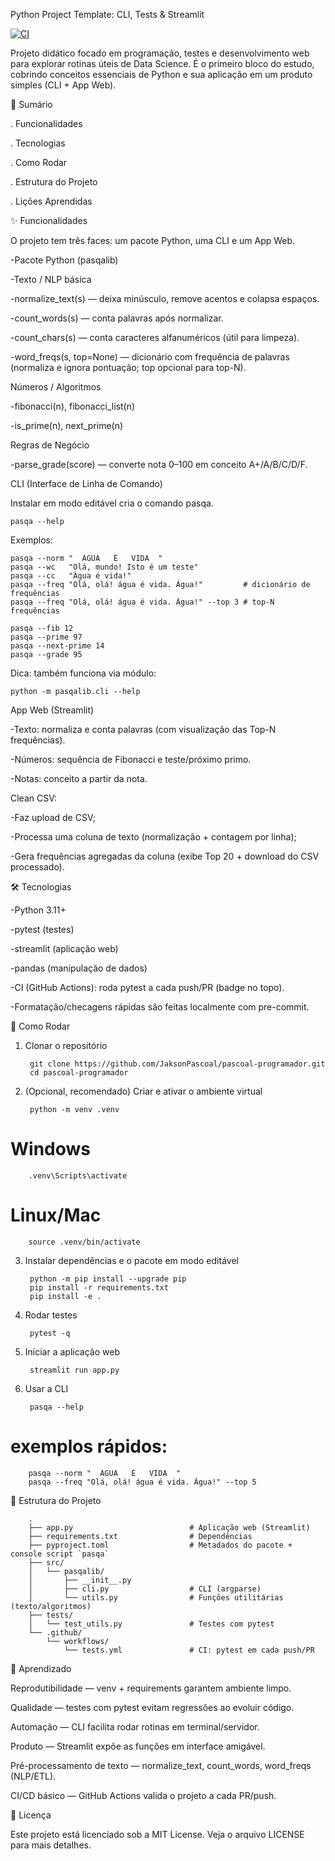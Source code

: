 Python Project Template: CLI, Tests & Streamlit

[![CI](https://github.com/JaksonPascoal/pascoal-programador/actions/workflows/tests.yml/badge.svg?branch=main)](https://github.com/JaksonPascoal/pascoal-programador/actions/workflows/tests.yml)

Projeto didático focado em programação, testes e desenvolvimento web para explorar rotinas úteis de Data Science.
É o primeiro bloco do estudo, cobrindo conceitos essenciais de Python e sua aplicação em um produto simples (CLI + App Web).

📝 Sumário

. Funcionalidades

. Tecnologias

. Como Rodar

. Estrutura do Projeto

. Lições Aprendidas

✨ Funcionalidades

O projeto tem três faces: um pacote Python, uma CLI e um App Web.

-Pacote Python (pasqalib)

-Texto / NLP básica

-normalize_text(s) — deixa minúsculo, remove acentos e colapsa espaços.

-count_words(s) — conta palavras após normalizar.

-count_chars(s) — conta caracteres alfanuméricos (útil para limpeza).

-word_freqs(s, top=None) — dicionário com frequência de palavras (normaliza e ignora pontuação; top opcional para top-N).

Números / Algoritmos

-fibonacci(n), fibonacci_list(n)

-is_prime(n), next_prime(n)

Regras de Negócio

-parse_grade(score) — converte nota 0–100 em conceito A+/A/B/C/D/F.

CLI (Interface de Linha de Comando)

Instalar em modo editável cria o comando pasqa.

    pasqa --help

Exemplos:

    pasqa --norm "  ÁGUA   É   VIDA  "
    pasqa --wc   "Olá, mundo! Isto é um teste"
    pasqa --cc   "Água é vida!"
    pasqa --freq "Olá, olá! água é vida. Água!"         # dicionário de frequências
    pasqa --freq "Olá, olá! água é vida. Água!" --top 3 # top-N frequências

    pasqa --fib 12
    pasqa --prime 97
    pasqa --next-prime 14
    pasqa --grade 95

Dica: também funciona via módulo:

    python -m pasqalib.cli --help

App Web (Streamlit)

-Texto: normaliza e conta palavras (com visualização das Top-N frequências).

-Números: sequência de Fibonacci e teste/próximo primo.

-Notas: conceito a partir da nota.

Clean CSV:

-Faz upload de CSV;

-Processa uma coluna de texto (normalização + contagem por linha);

-Gera frequências agregadas da coluna (exibe Top 20 + download do CSV processado).

🛠️ Tecnologias

-Python 3.11+

-pytest (testes)

-streamlit (aplicação web)

-pandas (manipulação de dados)

-CI (GitHub Actions): roda pytest a cada push/PR (badge no topo).

-Formatação/checagens rápidas são feitas localmente com pre-commit.

🚀 Como Rodar
1) Clonar o repositório

        git clone https://github.com/JaksonPascoal/pascoal-programador.git
        cd pascoal-programador

2) (Opcional, recomendado) Criar e ativar o ambiente virtual

        python -m venv .venv
# Windows
        .venv\Scripts\activate
# Linux/Mac
        source .venv/bin/activate

3) Instalar dependências e o pacote em modo editável

        python -m pip install --upgrade pip
        pip install -r requirements.txt
        pip install -e .

4) Rodar testes

        pytest -q

5) Iniciar a aplicação web

        streamlit run app.py

6) Usar a CLI

        pasqa --help
   
# exemplos rápidos:
        pasqa --norm "  ÁGUA   É   VIDA  "
        pasqa --freq "Olá, olá! água é vida. Água!" --top 5

📂 Estrutura do Projeto

        .
        ├── app.py                          # Aplicação web (Streamlit)
        ├── requirements.txt                # Dependências
        ├── pyproject.toml                  # Metadados do pacote + console script `pasqa`
        ├── src/
        │   └── pasqalib/
        │       ├── __init__.py
        │       ├── cli.py                  # CLI (argparse)
        │       └── utils.py                # Funções utilitárias (texto/algoritmos)
        ├── tests/
        │   └── test_utils.py               # Testes com pytest
        └── .github/
            └── workflows/
                └── tests.yml               # CI: pytest em cada push/PR


🧠 Aprendizado

Reprodutibilidade — venv + requirements garantem ambiente limpo.

Qualidade — testes com pytest evitam regressões ao evoluir código.

Automação — CLI facilita rodar rotinas em terminal/servidor.

Produto — Streamlit expõe as funções em interface amigável.

Pré-processamento de texto — normalize_text, count_words, word_freqs (NLP/ETL).

CI/CD básico — GitHub Actions valida o projeto a cada PR/push.

📄 Licença

Este projeto está licenciado sob a MIT License.
Veja o arquivo LICENSE para mais detalhes.









 
